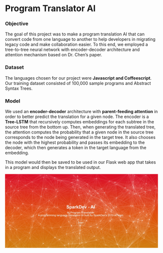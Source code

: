 # Program Translator AI

### Objective
The goal of this project was to make a program translation AI that can convert code from one language to another to help developers in migrating legacy code and make collaboration easier. To this end, we employed a tree-to-tree neural network with encoder-decoder architecture and attention mechanism based on Dr. Chen’s paper.

### Dataset
The languages chosen for our project were **Javascript and Coffeescript**. Our training dataset consisted of 100,000 sample programs and Abstract Syntax Trees.

### Model
We used an **encoder-decoder** architecture with **parent-feeding attention** in order to better predict the translation for a given node.
The encoder is a **Tree-LSTM** that recursively computes embeddings for each subtree in the source tree from the bottom up. Then, when generating the translated tree, the attention computes the probability that a given node in the source tree corresponds to the node being generated in the target tree. It also chooses the node with the highest probability and passes its embedding to the decoder, which then generates a token in the target language from the embedding.

This model would then be saved to be used in our Flask web app that takes in a program and displays the translated output.

![](HomePage.JPG)

